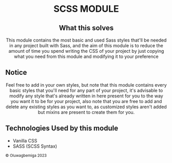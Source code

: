 <div align="center">
    <h1>SCSS MODULE</h1>
</div>

<div align="center">
    <h2>What this solves</h2>
    <p>This module contains the most basic and used Sass styles that'll be needed in any project built with Sass, and the aim of this module is to reduce the amount of time you spend writing the CSS of your project by just copying what you need from this module and modifying it to your preference</p>
</div>

## Notice

<div align="center">
    <p>Feel free to add in your own styles, but note that this module contains every basic styles that you'll need for any part of your project, it's advisable to modify any style that's already written in here present for you to the way you want it to be for your project, also note that you are free to add and delete any existing styles as you want to, as customized styles aren't added but mixins are present to create them for you.</p>
</div>

## Technologies Used by this module

<ul>
    <li>Vanilla CSS</li>
    <li>SASS (SCSS Syntax)</li>
</ul>

<small>&copy; Oluwagbemiga 2023</small>
